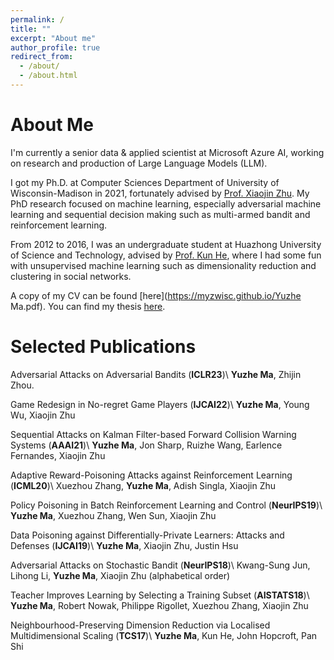 ```yaml
---
permalink: /
title: ""
excerpt: "About me"
author_profile: true
redirect_from: 
  - /about/
  - /about.html
---
```


About Me
======
I'm currently a senior data & applied scientist at Microsoft Azure AI, working on research and production of Large Language Models (LLM).

I got my Ph.D. at Computer Sciences Department of University of Wisconsin-Madison in 2021, fortunately advised by [Prof. Xiaojin Zhu](http://pages.cs.wisc.edu/~jerryzhu/index.html). My PhD research focused on machine learning, especially adversarial machine learning and sequential decision making such as multi-armed bandit and reinforcement learning.

From 2012 to 2016, I was an undergraduate student at Huazhong University of Science and Technology, advised by [Prof. Kun He](https://scholar.google.com/citations?user=YTQnGJsAAAAJ&hl=en), where I had some fun with unsupervised machine learning such as dimensionality reduction and clustering in social networks.

A copy of my CV can be found [here](https://myzwisc.github.io/Yuzhe Ma.pdf). You can find my thesis [here](https://myzwisc.github.io/dissertation.pdf).

Selected Publications
======

Adversarial Attacks on Adversarial Bandits (**ICLR23**)\\
**Yuzhe Ma**, Zhijin Zhou.

Game Redesign in No-regret Game Players (**IJCAI22**)\\
**Yuzhe Ma**, Young Wu, Xiaojin Zhu

Sequential Attacks on Kalman Filter-based Forward Collision Warning Systems (**AAAI21**)\\
**Yuzhe Ma**, Jon Sharp, Ruizhe Wang, Earlence Fernandes, Xiaojin Zhu


Adaptive Reward-Poisoning Attacks against Reinforcement Learning (**ICML20**)\\
Xuezhou Zhang, **Yuzhe Ma**, Adish Singla, Xiaojin Zhu

Policy Poisoning in Batch Reinforcement Learning and Control (**NeurIPS19**)\\
**Yuzhe Ma**, Xuezhou Zhang, Wen Sun, Xiaojin Zhu

Data Poisoning against Differentially-Private Learners: Attacks and Defenses (**IJCAI19**)\\
**Yuzhe Ma**, Xiaojin Zhu, Justin Hsu

Adversarial Attacks on Stochastic Bandit (**NeurIPS18**)\\
Kwang-Sung Jun, Lihong Li, **Yuzhe Ma**, Xiaojin Zhu (alphabetical order)

Teacher Improves Learning by Selecting a Training Subset (**AISTATS18**)\\
**Yuzhe Ma**, Robert Nowak, Philippe Rigollet, Xuezhou Zhang, Xiaojin Zhu

Neighbourhood-Preserving Dimension Reduction via Localised Multidimensional Scaling (**TCS17**)\\
**Yuzhe Ma**, Kun He, John Hopcroft, Pan Shi



